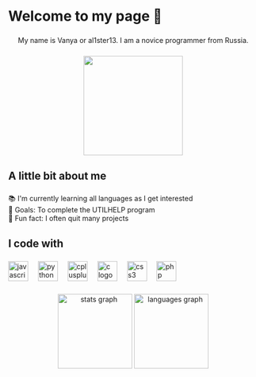 <h1 align="left">Welcome to my page 👋</h1>

###

<p align="center">My name is Vanya or al1ster13. I am a novice programmer from Russia.</p>

###

<div align="center">
  <img height="200" src="https://steamuserimages-a.akamaihd.net/ugc/781868256594146324/5DE8FC66872B13478E1A463CA3044F25B29481F8/"  />
</div>

###

<h2 align="left">A little bit about me</h2>

###

<p align="left">📚 I'm currently learning all languages as I get interested<br>🎯 Goals: To complete the UTILHELP program<br>🎲 Fun fact: I often quit many projects</p>

###

<h2 align="left">I code with</h2>

###

<div align="left">
  <img src="https://cdn.jsdelivr.net/gh/devicons/devicon/icons/javascript/javascript-original.svg" height="40" alt="javascript logo"  />
  <img width="12" />
  <img src="https://cdn.jsdelivr.net/gh/devicons/devicon/icons/python/python-original.svg" height="40" alt="python logo"  />
  <img width="12" />
  <img src="https://cdn.jsdelivr.net/gh/devicons/devicon/icons/cplusplus/cplusplus-original.svg" height="40" alt="cplusplus logo"  />
  <img width="12" />
  <img src="https://cdn.jsdelivr.net/gh/devicons/devicon/icons/c/c-original.svg" height="40" alt="c logo"  />
  <img width="12" />
  <img src="https://cdn.jsdelivr.net/gh/devicons/devicon/icons/css3/css3-original.svg" height="40" alt="css3 logo"  />
  <img width="12" />
  <img src="https://cdn.jsdelivr.net/gh/devicons/devicon/icons/php/php-original.svg" height="40" alt="php logo"  />
</div>

###

<div align="center">
  <img src="https://github-readme-stats.vercel.app/api?username=al1ster1331&hide_title=false&hide_rank=false&show_icons=true&include_all_commits=true&count_private=true&disable_animations=false&theme=dracula&locale=en&hide_border=false&order=1" height="150" alt="stats graph"  /> <img src="https://github-readme-stats.vercel.app/api/top-langs?username=al1ster1331&locale=en&hide_title=false&layout=compact&card_width=320&langs_count=5&theme=dracula&hide_border=false&order=2" height="150" alt="languages graph"  />
</div>

###
